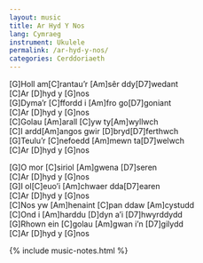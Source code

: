 ```yaml
---
layout: music
title: Ar Hyd Y Nos
lang: Cymraeg
instrument: Ukulele
permalink: /ar-hyd-y-nos/
categories: Cerddoriaeth
---
```


[G]Holl am[C]rantau’r [Am]sêr ddy[D7]wedant  
[C]Ar [D]hyd y [G]nos  
[G]Dyma’r [C]ffordd i [Am]fro go[D7]goniant  
[C]Ar [D]hyd y [G]nos  
[C]Golau [Am]arall [C]yw ty[Am]wyllwch  
[C]I ardd[Am]angos gwir [D]bryd[D7]ferthwch  
[G]Teulu’r [C]nefoedd [Am]mewn ta[D7]welwch  
[C]Ar [D]hyd y [G]nos  

[G]O mor [C]siriol [Am]gwena [D7]seren  
[C]Ar [D]hyd y [G]nos  
[G]I ol[C]euo’i [Am]chwaer dda[D7]earen  
[C]Ar [D]hyd y [G]nos  
[C]Nos yw [Am]henaint [C]pan ddaw [Am]cystudd  
[C]Ond i [Am]harddu [D]dyn a’i [D7]hwyrddydd  
[G]Rhown ein [C]golau [Am]gwan i’n [D7]gilydd  
[C]Ar [D]hyd y [G]nos  



{% include music-notes.html %}